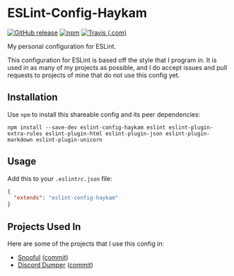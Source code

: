 # ESLint-Config-Haykam

[![GitHub release](https://img.shields.io/github/release/haykam821/ESLint-Config-Haykam.svg?style=popout&label=github)](https://github.com/haykam821/ESLint-Config-Haykam/releases/latest)
[![npm](https://img.shields.io/npm/v/eslint-config-haykam.svg?style=popout&colorB=red)](https://www.npmjs.com/package/eslint-config-haykam)
[![Travis (.com)](https://img.shields.io/travis/com/haykam821/ESLint-Config-Haykam.svg?style=popout)](https://travis-ci.com/haykam821/ESLint-Config-Haykam)

My personal configuration for ESLint.

This configuration for ESLint is based off the style that I program in. It is used in as many of my projects as possible, and I do accept issues and pull requests to projects of mine that do not use this config yet.

## Installation

Use `npm` to install this shareable config and its peer dependencies:

    npm install --save-dev eslint-config-haykam eslint eslint-plugin-extra-rules eslint-plugin-html eslint-plugin-json eslint-plugin-markdown eslint-plugin-unicorn

## Usage

Add this to your `.eslintrc.json` file:

```json
{
  "extends": "eslint-config-haykam"
}
```

## Projects Used In

Here are some of the projects that I use this config in:

* [Snooful](https://github.com/Snooful/Snooful) ([commit](https://github.com/Snooful/Snooful/commit/02c7740821f42839f1247315e151e9233fd6c3f6))
* [Discord Dumper](https://github.com/haykam821/Discord-Dumper) ([commit](https://github.com/haykam821/Discord-Dumper/commit/21d5da6ffd308c904d3807377abaaa7cd7c54586))

